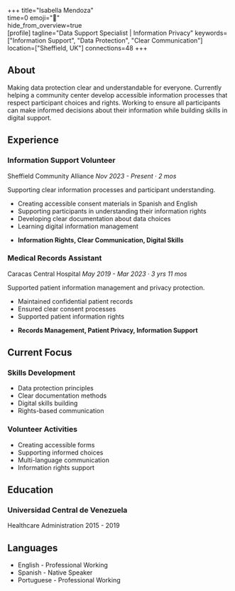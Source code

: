 +++ 
title="Isabella Mendoza"  
time=0 
emoji="👤"  
hide_from_overview=true  
[profile] 
tagline="Data Support Specialist | Information Privacy" 
keywords=["Information Support", "Data Protection", "Clear Communication"] 
location=["Sheffield, UK"] 
connections=48 
+++

## About

Making data protection clear and understandable for everyone. Currently helping a community center develop accessible information processes that respect participant choices and rights. Working to ensure all participants can make informed decisions about their information while building skills in digital support.

## Experience

### Information Support Volunteer

Sheffield Community Alliance
_Nov 2023 - Present · 2 mos_

Supporting clear information processes and participant understanding.

- Creating accessible consent materials in Spanish and English
- Supporting participants in understanding their information rights
- Developing clear documentation about data choices
- Learning digital information management

* **Information Rights, Clear Communication, Digital Skills**

### Medical Records Assistant

Caracas Central Hospital
_May 2019 - Mar 2023 · 3 yrs 11 mos_

Supported patient information management and privacy protection.

- Maintained confidential patient records
- Ensured clear consent processes
- Supported patient information rights

* **Records Management, Patient Privacy, Information Support**

## Current Focus

### Skills Development

- Data protection principles
- Clear documentation methods
- Digital skills building
- Rights-based communication

### Volunteer Activities

- Creating accessible forms
- Supporting informed choices
- Multi-language communication
- Information rights support

## Education

### Universidad Central de Venezuela

Healthcare Administration
2015 - 2019

## Languages

- English - Professional Working
- Spanish - Native Speaker
- Portuguese - Professional Working

